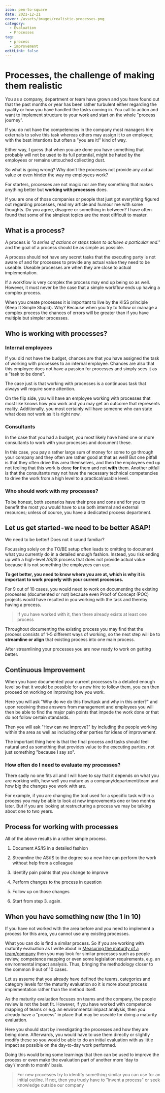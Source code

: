 ```yaml
---
icon: pen-to-square
date: 2021-12-21
cover: /assets/images/realistic-processes.png
category:
  - Evaluation
  - Processes
tag:
  - process
  - improvement
editLink: false
---
```


# Processes, the challenge of making them realistic

You as a company, department or team have grown and you have found out that the past months or year has been rather turbulent either regarding the quality or how you have handled the tasks coming in. You call to action and want to implement structure to your work and start on the whole "process journey".

If you do not have the competencies in the company most managers hire externals to solve this task whereas others may assign it to an employee; with the best intentions but often a "you are it!" kind of way.

Either way, I guess that when you are done you have something that probably will not be used to its full potential, might be hated by the employees or remains untouched collecting dust.

So what is going wrong? Why don't the processes not provide any actual value or even hinder the way my employees work?

For starters, processes are not magic nor are they something that makes anything better but **working with processes** does.

If you are one of those companies or people that just got everything figured out regarding processes, read my article and humour me with some thoughts. Do you agree, disagree or something in between? I have often found that some of the simplest topics are the most difficult to master.

## What is a process?
A process is _"a series of actions or steps taken to achieve a particular end."_ and the goal of a process should be as simple as possible.

A process should not have any secret tasks that the executing party is not aware of and for processes to provide any actual value they need to be useable. Useable processes are when they are close to actual implementation.

If a workflow is very complex the process may end up being so as well. However, it must never be the case that a simple workflow ends up having a complex process.

When you create processes it is important to live by the KISS principle (Keep It Simple Stupid). Why? Because when you try to follow or manage a complex process the chances of errors will be greater than if you have multiple but simpler processes.

## Who is working with processes?

### Internal employees

If you did not have the budget, chances are that you have assigned the task of working with processes to an internal employee. Chances are also that this employee does not have a passion for processes and simply sees it as a "task to be done".

The case just is that working with processes is a continuous task that always will require some attention.

On the flip side, you will have an employee working with processes that most like knows how you work and you may get an outcome that represents reality. Additionally, you most certainly will have someone who can state what does not work as it is right now.

### Consultants

In the case that you had a budget, you most likely have hired one or more consultants to work with your processes and document these.

In this case, you pay a rather large sum of money for some to go through your company and they often are rather good at that as well! But one pitfall is that they often drive this area themselves, and then the employees end up not feeling that this work is done **for** them and not **with** them. Another pitfall is that the consultants may not have the necessary technical competencies to drive the work from a high level to a practical/usable level.

### Who should work with my processes?

To be honest, both scenarios have their pros and cons and for you to benefit the most you would have to use both internal and external resources; unless of course, you have a dedicated process department.

## Let us get started - we need to be better ASAP!

We need to be better! Does not it sound familiar?

Focussing solely on the TO/BE setup often leads to omitting to document what you currently do in a detailed enough fashion. Instead, you risk ending up with a high-level AS/IS process that does not provide actual value because it is not something the employees can use.

**To get better, you need to know where you are at, which is why it is important to work properly with your current processes.**

For 9 out of 10 cases, you would need to work on documenting the existing processes (documented or not) because even Proof of Concept (POC) projects would have resulted in you working with the task and thereby having a process.

> If you have worked with it, then there already exists at least one process

Throughout documenting the existing process you may find that the process consists of 1–5 different ways of working, so the next step will be to **streamline or align** that existing process into one main process.

After streamlining your processes you are now ready to work on getting better.

## Continuous Improvement

When you have documented your current processes to a detailed enough level so that it would be possible for a new hire to follow them, you can then proceed on working on improving how you work.

Here you will ask "Why do we do this flow/task and why in this order?" and upon receiving these answers from management and employees you will then be able to find the major pain points that impede the work done or that do not follow certain standards.

Then you will ask "How can we improve?" by including the people working within the area as well as including other parties for ideas of improvement.

The important thing here is that the final process and tasks should feel natural and as something that provides value to the executing parties, not just something "because I say so".

### How often do I need to evaluate my processes?

There sadly no one fits all and I will have to say that it depends on what you are working with, how well you mature as a company/department/team and how big the changes you work with are.

For example, if you are changing the tool used for a specific task within a process you may be able to look at new improvements one or two months later. But if you are looking at restructuring a process we may be talking about one to two years.

## Process for working with processes

All of the above results in a rather simple process.

1. Document AS/IS in a detailed fashion

2. Streamline the AS/IS to the degree so a new hire can perform the work without help from a colleague

3. Identify pain points that you change to improve

4. Perform changes to the process in question

5. Follow up on those changes

6. Start from step 3. again.

## When you have something new (the 1 in 10)

If you have not worked with the area before and you need to implement a process for this area, you cannot use any existing processes.

What you can do is find a similar process. So if you are working with maturity evaluation as I write about in [Measuring the maturity of a team/company](./measuring-maturity-teamcompany.md) then you may look for similar processes such as people review, competence mapping or even some legislation requirements, e.g. an environmental impact analysis. Thus, bringing the methodology closer to the common 9 out of 10 cases.

Let us assume that you already have defined the teams, categories and category levels for the maturity evaluation so it is more about process implementation rather than the method itself.

As the maturity evaluation focuses on teams and the company, the people review is not the best fit. However, if you have worked with competence mapping of teams or e.g. an environmental impact analysis, then you already have a "process" in place that may be useable for doing a maturity evaluation.

Here you should start by investigating the processes and how they are being done. Afterwards, you would have to use them directly or slightly modify these so you would be able to do an initial evaluation with as little impact as possible on the day-to-day work performed.

Doing this would bring some learnings that then can be used to improve the process or even make the evaluation part of another more 'day to day'/'month to month' basis.

> For new processes try to identify something similar you can use for an initial outline. If not, then you truely have to "invent a process" or seek knowledge outside our company